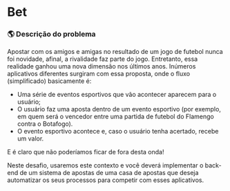 # Bet

### 🌎 Descrição do problema

Apostar com os amigos e amigas no resultado de um jogo de futebol nunca foi novidade, afinal, a rivalidade faz parte do jogo. Entretanto, essa realidade ganhou uma nova dimensão nos últimos anos. Inúmeros aplicativos diferentes surgiram com essa proposta, onde o fluxo (simplificado) basicamente é:

- Uma série de eventos esportivos que vão acontecer aparecem para o usuário;
- O usuário faz uma aposta dentro de um evento esportivo (por exemplo, em quem será o vencedor entre uma partida de futebol do Flamengo contra o Botafogo).
- O evento esportivo acontece e, caso o usuário tenha acertado, recebe um valor.

E é claro que não poderíamos ficar de fora desta onda!

Neste desafio, usaremos este contexto e você deverá implementar o back-end de um sistema de apostas de uma casa de apostas que deseja automatizar os seus processos para competir com esses aplicativos.
